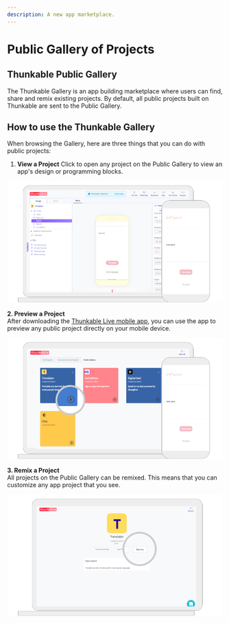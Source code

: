 ```yaml
---
description: A new app marketplace.
---
```


# Public Gallery of Projects

## Thunkable Public Gallery

The Thunkable Gallery is an app building marketplace where users can find, share and remix existing projects. By default, all public projects built on Thunkable are sent to the Public Gallery.

## How to use the Thunkable Gallery

When browsing the Gallery, here are three things that you can do with public projects:

1. **View a Project** Click to open any project on the Public Gallery to view an app's design or programming blocks.

![](../.gitbook/assets/thunkable-docs-exhibits-43.png)

**2. Preview a Project**  
After downloading the [Thunkable Live mobile app](../get-started/live-test.md), you can use the app to preview any public project directly on your mobile device. 

![](../.gitbook/assets/thunkable-docs-exhibits-42.png)

**3. Remix a Project**  
All projects on the Public Gallery can be remixed. This means that you can customize any app project that you see. 

![](../.gitbook/assets/thunkable-docs-exhibits-44.png)





